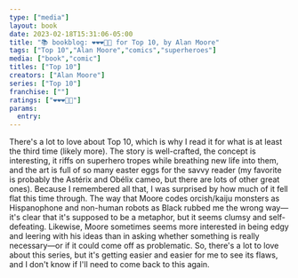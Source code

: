 ```yaml
---
type: ["media"]
layout: book
date: 2023-02-18T15:31:06-05:00
title: "📚 bookblog: ❤️❤️❤️🖤🖤 for Top 10, by Alan Moore"
tags: ["Top 10","Alan Moore","comics","superheroes"]
media: ["book","comic"]
titles: ["Top 10"]
creators: ["Alan Moore"]
series: ["Top 10"]
franchise: [""]
ratings: ["❤️❤️❤️🖤🖤"]
params:
  entry:
---
```

There's a lot to love about Top 10, which is why I read it for what is at least the third time (likely more). The story is well-crafted, the concept is interesting, it riffs on superhero tropes while breathing new life into them, and the art is full of so many easter eggs for the savvy reader (my favorite is probably the Astérix and Obélix cameo, but there are lots of other great ones). Because I remembered all that, I was surprised by how much of it fell flat this time through. The way that Moore codes orcish/kaiju monsters as Hispanophone and non-human robots as Black rubbed me the wrong way—it's clear that it's supposed to be a metaphor, but it seems clumsy and self-defeating. Likewise, Moore sometimes seems more interested in being edgy and leering with his ideas than in asking whether something is really necessary—or if it could come off as problematic. So, there's a lot to love about this series, but it's getting easier and easier for me to see its flaws, and I don't know if I'll need to come back to this again.
